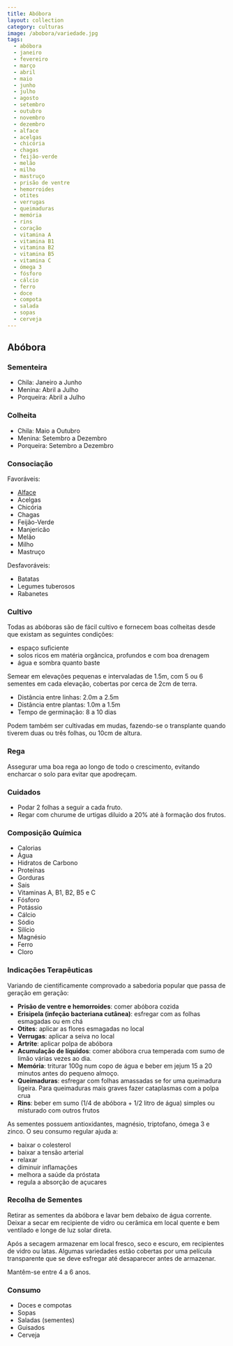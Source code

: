 ```yaml
---
title: Abóbora
layout: collection
category: culturas
image: /abobora/variedade.jpg
tags:
  - abóbora
  - janeiro
  - fevereiro
  - março
  - abril
  - maio
  - junho
  - julho
  - agosto
  - setembro
  - outubro
  - novembro
  - dezembro
  - alface
  - acelgas
  - chicória
  - chagas
  - feijão-verde
  - melão
  - milho
  - mastruço
  - prisão de ventre
  - hemorroides
  - otites
  - verrugas
  - queimaduras
  - memória
  - rins
  - coração
  - vitamina A
  - vitamina B1
  - vitamina B2
  - vitamina B5
  - vitamina C
  - ómega 3
  - fósforo
  - cálcio
  - ferro
  - doce
  - compota
  - salada
  - sopas
  - cerveja
---
```


## Abóbora

### Sementeira

* Chila: Janeiro a Junho
* Menina: Abril a Julho
* Porqueira: Abril a Julho

### Colheita

* Chila: Maio a Outubro
* Menina: Setembro a Dezembro
* Porqueira: Setembro a Dezembro

### Consociação

Favoráveis:

* [Alface](/culturas/alface/)
* Acelgas
* Chicória
* Chagas
* Feijão-Verde
* Manjericão
* Melão
* Milho
* Mastruço

Desfavoráveis:

* Batatas
* Legumes tuberosos
* Rabanetes

### Cultivo

Todas as abóboras são de fácil cultivo e fornecem boas colheitas desde que existam as seguintes condições:

* espaço suficiente
* solos ricos em matéria orgâncica, profundos e com boa drenagem
* água e sombra quanto baste

Semear em elevações pequenas e intervaladas de 1.5m, com 5 ou 6 sementes em cada elevação, cobertas por cerca de 2cm de terra.

* Distância entre linhas: 2.0m a 2.5m
* Distância entre plantas: 1.0m a 1.5m
* Tempo de germinação: 8 a 10 dias

Podem também ser cultivadas em mudas, fazendo-se o transplante quando tiverem duas ou três folhas, ou 10cm de altura.

### Rega

Assegurar uma boa rega ao longo de todo o crescimento, evitando encharcar o solo para evitar que apodreçam.

### Cuidados

* Podar 2 folhas a seguir a cada fruto.
* Regar com churume de urtigas diluido a 20% até à formação dos frutos.

### Composição Química

* Calorias
* Água
* Hidratos de Carbono
* Proteínas
* Gorduras
* Sais
* Vitaminas A, B1, B2, B5 e C
* Fósforo
* Potássio
* Cálcio
* Sódio
* Silício
* Magnésio
* Ferro
* Cloro

### Indicações Terapêuticas

Variando de cientificamente comprovado a sabedoria popular que passa de geração em geração:

* **Prisão de ventre e hemorroides**: comer abóbora cozida
* **Erisipela (infeção bacteriana cutânea)**: esfregar com as folhas esmagadas ou em chá
* **Otites**: aplicar as flores esmagadas no local
* **Verrugas**: aplicar a seiva no local
* **Artrite**: aplicar polpa de abóbora
* **Acumulação de líquidos**: comer abóbora crua temperada com sumo de limão várias vezes ao dia.
* **Memória**: triturar 100g num copo de água e beber em jejum 15 a 20 minutos antes do pequeno almoço.
* **Queimaduras**: esfregar com folhas amassadas se for uma queimadura ligeira. Para queimaduras mais graves fazer cataplasmas com a polpa crua
* **Rins**: beber em sumo (1/4 de abóbora + 1/2 litro de água) simples ou misturado com outros frutos

As sementes possuem antioxidantes, magnésio, triptofano, ómega 3 e zinco. O seu consumo regular ajuda a:

* baixar o colesterol
* baixar a tensão arterial
* relaxar
* diminuir inflamações
* melhora a saúde da próstata
* regula a absorção de açucares

### Recolha de Sementes

Retirar as sementes da abóbora e lavar bem debaixo de água corrente. Deixar a secar em recipiente de vidro ou cerâmica
em local quente e bem ventilado e longe de luz solar direta.

Após a secagem armazenar em local fresco, seco e escuro, em recipientes de vidro ou latas. Algumas variedades estão cobertas por uma película transparente que se deve esfregar até desaparecer antes de armazenar.

Mantêm-se entre 4 a 6 anos.

### Consumo

* Doces e compotas
* Sopas
* Saladas (sementes)
* Guisados
* Cerveja
